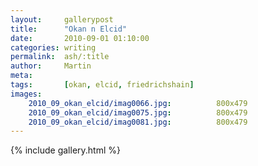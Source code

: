 ```yaml
---
layout:     gallerypost
title:      "Okan n Elcid"
date:       2010-09-01 01:10:00
categories: writing
permalink:  ash/:title
author:     Martin
meta:       
tags:       [okan, elcid, friedrichshain]
images:
    2010_09_okan_elcid/imag0066.jpg:          800x479
    2010_09_okan_elcid/imag0075.jpg:          800x479
    2010_09_okan_elcid/imag0081.jpg:          800x479
---
```


{% include gallery.html %}
